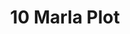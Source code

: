 ---
layout: post
categories: [sale, plot]
title: "10 Marla Plot"
price: "120000"
address: "Al Fahad Town"
type: "PLOT FOR SALE"
area: "10 Marla"
---